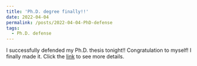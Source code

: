 ```yaml
---
title: 'Ph.D. degree finally!!'
date: 2022-04-04
permalink: /posts/2022-04-04-PhD-defense
tags:
  - Ph.D. defense
---
```

I successfully defended my Ph.D. thesis tonight!! Congratulation to myself! I finally made it. Click the [link](https://cemse.kaust.edu.sa/extstat/news/congratulations-peng-successfully-defending-his-phd-thesis) to see more details.
